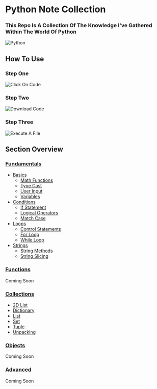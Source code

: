 # Python Note Collection

### This Repo Is A Collection Of The Knowledge I've Gathered Within The World Of Python

![Python](https://img.shields.io/badge/python-black?style=for-the-badge&logo=python)

## How To Use

### Step One

![Click On Code](https://user-images.githubusercontent.com/118444485/216960044-7fe7ca35-d48b-4179-8bff-5f1d3d4cad01.png)

### Step Two

![Download Code](https://user-images.githubusercontent.com/118444485/216959964-5f257c99-88e7-4510-a685-376cef805a74.png)

### Step Three

![Execute A File](https://user-images.githubusercontent.com/118444485/226697743-1658c0e8-6d06-476c-94e3-e6d303b98988.png)

## Section Overview

### [Fundamentals](Python/Fundamentals)

-   [Basics](Python/Fundamentals/Basics)
    -   [Math Functions](Python/Fundamentals/Basics/Math%20Functions.py)
    -   [Type Cast](Python/Fundamentals/Basics/Type%20Cast.py)
    -   [User Input](Python/Fundamentals/Basics/User%20Input.py)
    -   [Variables](Python/Fundamentals/Basics/Variables.py)
-   [Conditions](Python/Fundamentals/Conditions)
    -   [If Statement](Python/Fundamentals/Conditions/If%20Statements.py)
    -   [Logical Operators](Python/Fundamentals/Conditions/Logical%20Operators.py)
    -   [Match Case](Python/Fundamentals/Conditions/Match%20Case.py)
-   [Loops](Python/Fundamentals/Loops)
    -   [Control Statements](Python/Fundamentals/Loops/Control%20Statements.py)
    -   [For Loop](Python/Fundamentals/Loops/For%20Loop.py)
    -   [While Loop](Python/Fundamentals/Loops/While%20Loop.py)
-   [Strings](Python/Fundamentals/Strings)
    -   [String Methods](Python/Fundamentals/Strings/String%20Methods.py)
    -   [String Slicing](Python/Fundamentals/Strings/String%20Slicing.py)

### [Functions](Python/Functions/)

Coming Soon

### [Collections](Python/Collections/)

-   [2D List](Python/Collections/2D%20List.py)
-   [Dictionary](Python/Collections/Dictionary.py)
-   [List](Python/Collections/List.py)
-   [Set](Python/Collections/Set.py)
-   [Tuple](Python/Collections/Tuple.py)
-   [Unpacking](Python/Collections/Unpacking.py)

### [Objects](Python/Objects/)

Coming Soon

### [Advanced](Python/Advanced/)

Coming Soon
